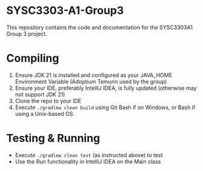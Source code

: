 # SYSC3303-A1-Group3
This repository contains the code and documentation for the SYSC3303A1 Group 3 project.

# Compiling
1. Ensure JDK 21 is installed and configured as your JAVA_HOME Environment Variable (Adoptium Temurin used by the group)
2. Ensure your IDE, preferably IntelliJ IDEA, is fully updated (otherwise may not support JDK 21)
3. Clone the repo to your IDE
4. Execute `./gradlew clean build` using Git Bash if on Windows, or Bash if using a Unix-based OS.

# Testing & Running
- Execute `./gradlew clean test` (as instructed above) to test
- Use the Run functionality in IntelliJ IDEA on the Main class
